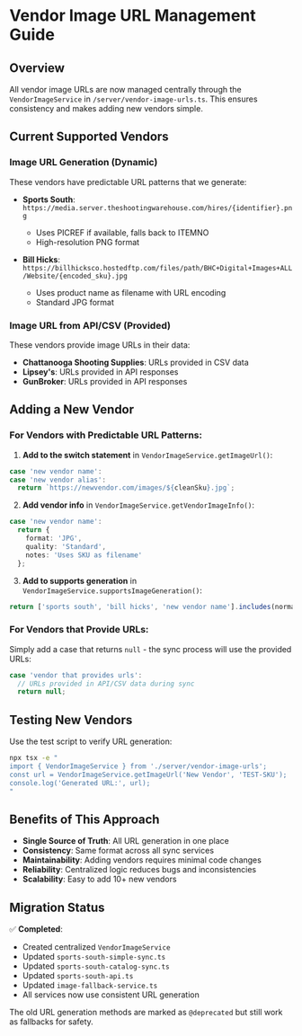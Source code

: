 # Vendor Image URL Management Guide

## Overview

All vendor image URLs are now managed centrally through the `VendorImageService` in `/server/vendor-image-urls.ts`. This ensures consistency and makes adding new vendors simple.

## Current Supported Vendors

### Image URL Generation (Dynamic)
These vendors have predictable URL patterns that we generate:

- **Sports South**: `https://media.server.theshootingwarehouse.com/hires/{identifier}.png`
  - Uses PICREF if available, falls back to ITEMNO
  - High-resolution PNG format

- **Bill Hicks**: `https://billhicksco.hostedftp.com/files/path/BHC+Digital+Images+ALL/Website/{encoded_sku}.jpg`
  - Uses product name as filename with URL encoding
  - Standard JPG format

### Image URL from API/CSV (Provided)
These vendors provide image URLs in their data:

- **Chattanooga Shooting Supplies**: URLs provided in CSV data
- **Lipsey's**: URLs provided in API responses  
- **GunBroker**: URLs provided in API responses

## Adding a New Vendor

### For Vendors with Predictable URL Patterns:

1. **Add to the switch statement** in `VendorImageService.getImageUrl()`:

```typescript
case 'new vendor name':
case 'new vendor alias':
  return `https://newvendor.com/images/${cleanSku}.jpg`;
```

2. **Add vendor info** in `VendorImageService.getVendorImageInfo()`:

```typescript
case 'new vendor name':
  return {
    format: 'JPG',
    quality: 'Standard',
    notes: 'Uses SKU as filename'
  };
```

3. **Add to supports generation** in `VendorImageService.supportsImageGeneration()`:

```typescript
return ['sports south', 'bill hicks', 'new vendor name'].includes(normalizedVendorName);
```

### For Vendors that Provide URLs:

Simply add a case that returns `null` - the sync process will use the provided URLs:

```typescript
case 'vendor that provides urls':
  // URLs provided in API/CSV data during sync
  return null;
```

## Testing New Vendors

Use the test script to verify URL generation:

```bash
npx tsx -e "
import { VendorImageService } from './server/vendor-image-urls';
const url = VendorImageService.getImageUrl('New Vendor', 'TEST-SKU');
console.log('Generated URL:', url);
"
```

## Benefits of This Approach

- **Single Source of Truth**: All URL generation in one place
- **Consistency**: Same format across all sync services
- **Maintainability**: Adding vendors requires minimal code changes
- **Reliability**: Centralized logic reduces bugs and inconsistencies
- **Scalability**: Easy to add 10+ new vendors

## Migration Status

✅ **Completed**:
- Created centralized `VendorImageService`
- Updated `sports-south-simple-sync.ts`
- Updated `sports-south-catalog-sync.ts`  
- Updated `sports-south-api.ts`
- Updated `image-fallback-service.ts`
- All services now use consistent URL generation

The old URL generation methods are marked as `@deprecated` but still work as fallbacks for safety.
